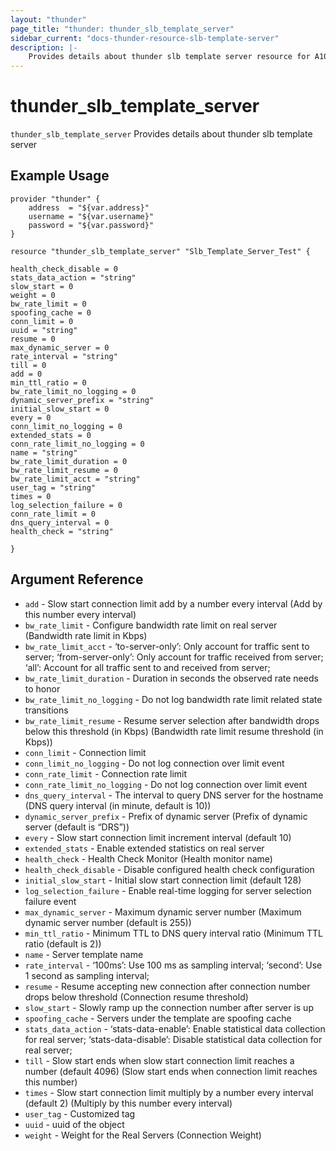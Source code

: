 ```yaml
---
layout: "thunder"
page_title: "thunder: thunder_slb_template_server"
sidebar_current: "docs-thunder-resource-slb-template-server"
description: |-
	Provides details about thunder slb template server resource for A10
---
```


# thunder\_slb\_template\_server

`thunder_slb_template_server` Provides details about thunder slb template server
## Example Usage


```hcl
provider "thunder" {
    address  = "${var.address}"
    username = "${var.username}"  
    password = "${var.password}"
}

resource "thunder_slb_template_server" "Slb_Template_Server_Test" {

health_check_disable = 0
stats_data_action = "string"
slow_start = 0
weight = 0
bw_rate_limit = 0
spoofing_cache = 0
conn_limit = 0
uuid = "string"
resume = 0
max_dynamic_server = 0
rate_interval = "string"
till = 0
add = 0
min_ttl_ratio = 0
bw_rate_limit_no_logging = 0
dynamic_server_prefix = "string"
initial_slow_start = 0
every = 0
conn_limit_no_logging = 0
extended_stats = 0
conn_rate_limit_no_logging = 0
name = "string"
bw_rate_limit_duration = 0
bw_rate_limit_resume = 0
bw_rate_limit_acct = "string"
user_tag = "string"
times = 0
log_selection_failure = 0
conn_rate_limit = 0
dns_query_interval = 0
health_check = "string"
 
}
```

## Argument Reference

* `add` - Slow start connection limit add by a number every interval (Add by this number every interval)
* `bw_rate_limit` - Configure bandwidth rate limit on real server (Bandwidth rate limit in Kbps)
* `bw_rate_limit_acct` - ‘to-server-only’: Only account for traffic sent to server; ‘from-server-only’: Only account for traffic received from server; ‘all’: Account for all traffic sent to and received from server;
* `bw_rate_limit_duration` - Duration in seconds the observed rate needs to honor
* `bw_rate_limit_no_logging` - Do not log bandwidth rate limit related state transitions
* `bw_rate_limit_resume` - Resume server selection after bandwidth drops below this threshold (in Kbps) (Bandwidth rate limit resume threshold (in Kbps))
* `conn_limit` - Connection limit
* `conn_limit_no_logging` - Do not log connection over limit event
* `conn_rate_limit` - Connection rate limit
* `conn_rate_limit_no_logging` - Do not log connection over limit event
* `dns_query_interval` - The interval to query DNS server for the hostname (DNS query interval (in minute, default is 10))
* `dynamic_server_prefix` - Prefix of dynamic server (Prefix of dynamic server (default is “DRS”))
* `every` - Slow start connection limit increment interval (default 10)
* `extended_stats` - Enable extended statistics on real server
* `health_check` - Health Check Monitor (Health monitor name)
* `health_check_disable` - Disable configured health check configuration
* `initial_slow_start` - Initial slow start connection limit (default 128)
* `log_selection_failure` - Enable real-time logging for server selection failure event
* `max_dynamic_server` - Maximum dynamic server number (Maximum dynamic server number (default is 255))
* `min_ttl_ratio` - Minimum TTL to DNS query interval ratio (Minimum TTL ratio (default is 2))
* `name` - Server template name
* `rate_interval` - ‘100ms’: Use 100 ms as sampling interval; ‘second’: Use 1 second as sampling interval;
* `resume` - Resume accepting new connection after connection number drops below threshold (Connection resume threshold)
* `slow_start` - Slowly ramp up the connection number after server is up
* `spoofing_cache` - Servers under the template are spoofing cache
* `stats_data_action` - ‘stats-data-enable’: Enable statistical data collection for real server; ‘stats-data-disable’: Disable statistical data collection for real server;
* `till` - Slow start ends when slow start connection limit reaches a number (default 4096) (Slow start ends when connection limit reaches this number)
* `times` - Slow start connection limit multiply by a number every interval (default 2) (Multiply by this number every interval)
* `user_tag` - Customized tag
* `uuid` - uuid of the object
* `weight` - Weight for the Real Servers (Connection Weight)
